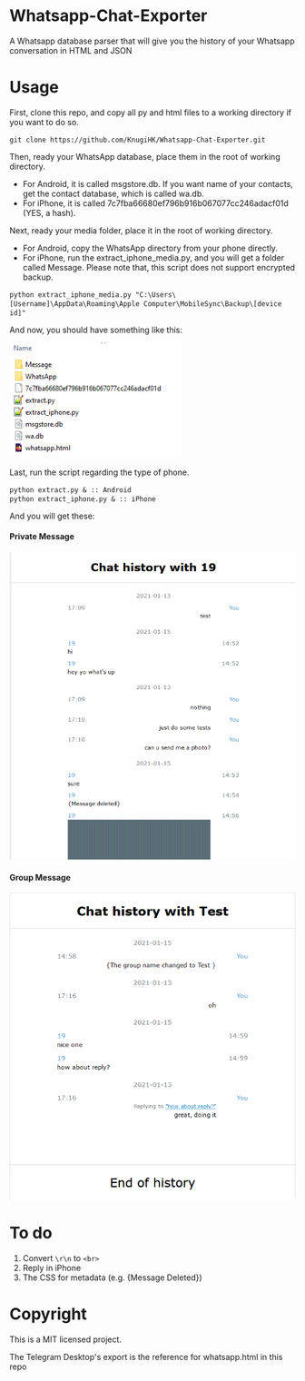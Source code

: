 # Whatsapp-Chat-Exporter
A Whatsapp database parser that will give you the history of your Whatsapp conversation in HTML and JSON

# Usage
First, clone this repo, and copy all py and html files to a working directory if you want to do so.
```shell
git clone https://github.com/KnugiHK/Whatsapp-Chat-Exporter.git
```
Then, ready your WhatsApp database, place them in the root of working directory.
* For Android, it is called msgstore.db. If you want name of your contacts, get the contact database, which is called wa.db.
* For iPhone, it is called 7c7fba66680ef796b916b067077cc246adacf01d (YES, a hash).

Next, ready your media folder, place it in the root of working directory.
* For Android, copy the WhatsApp directory from your phone directly.
* For iPhone, run the extract_iphone_media.py, and you will get a folder called Message. Please note that, this script does not support encrypted backup.
```
python extract_iphone_media.py "C:\Users\[Username]\AppData\Roaming\Apple Computer\MobileSync\Backup\[device id]"
```
And now, you should have something like this:

![Folder structure](structure.png)

Last, run the script regarding the type of phone.
```
python extract.py & :: Android
python extract_iphone.py & :: iPhone
```
And you will get these:
#### Private Message
![Private Message](pm.png)

#### Group Message
![Group Message](group.png)

# To do
1. Convert ```\r\n``` to ```<br>```
2. Reply in iPhone
3. The CSS for metadata (e.g. {Message Deleted})

# Copyright
This is a MIT licensed project.

The Telegram Desktop's export is the reference for whatsapp.html in this repo
